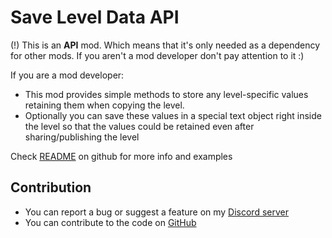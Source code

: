 # Save Level Data API

<cr>(!)</c> This is an **API** mod. Which means that it's only needed as a dependency for other mods. If you aren't a mod developer don't pay attention to it :)


<cg>If you are a mod developer:</c>

- This mod provides simple methods to store any <cy>level-specific values</c> retaining them when copying the level.
- Optionally you can save these values in a special text object <cj>right inside the level</c> so that the values could be retained even after sharing/publishing the level


Check [README](https://github.com/RazoomGD/geode-save-level-data-api/blob/master/README.md) on github for more info and examples


## Contribution

- You can report a bug or suggest a feature on my [Discord server](https://discord.gg/wcWvtKHP8n)
- You can contribute to the code on [GitHub](https://github.com/RazoomGD/geode-save-level-data-api)
